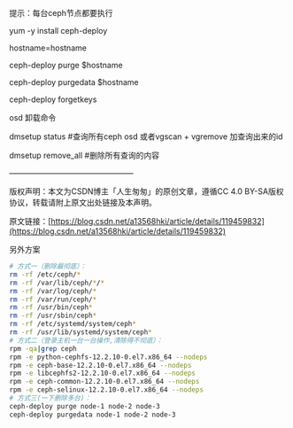 提示：每台ceph节点都要执行

yum -y install ceph-deploy

hostname=hostname

ceph-deploy purge $hostname

ceph-deploy purgedata $hostname

ceph-deploy forgetkeys

osd 卸载命令

dmsetup status #查询所有ceph osd  或者vgscan + vgremove 加查询出来的id

dmsetup remove_all #删除所有查询的内容

————————————————

版权声明：本文为CSDN博主「人生匆匆」的原创文章，遵循CC 4.0 BY-SA版权协议，转载请附上原文出处链接及本声明。

原文链接：[https://blog.csdn.net/a13568hki/article/details/119459832](https://blog.csdn.net/a13568hki/article/details/119459832)

另外方案

```bash
# 方式一（删除最彻底）：
rm -rf /etc/ceph/*
rm -rf /var/lib/ceph/*/*
rm -rf /var/log/ceph/*
rm -rf /var/run/ceph/*
rm -rf /usr/bin/ceph*
rm -rf /usr/sbin/ceph*
rm -rf /etc/systemd/system/ceph*
rm -rf /usr/lib/systemd/system/ceph*
# 方式二（登录主机一台一台操作,清除得不彻底）：
rpm -qa|grep ceph
rpm -e python-cephfs-12.2.10-0.el7.x86_64 --nodeps
rpm -e ceph-base-12.2.10-0.el7.x86_64 --nodeps
rpm -e libcephfs2-12.2.10-0.el7.x86_64 --nodeps
rpm -e ceph-common-12.2.10-0.el7.x86_64 --nodeps
rpm -e ceph-selinux-12.2.10-0.el7.x86_64 --nodeps
# 方式三(一下删除多台)：
ceph-deploy purge node-1 node-2 node-3
ceph-deploy purgedata node-1 node-2 node-3
```